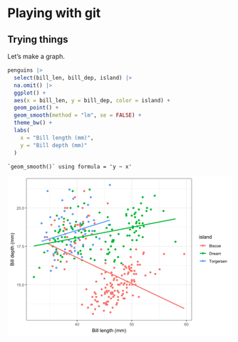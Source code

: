 # Playing with git

## Trying things

Let’s make a graph.

``` r
penguins |>
  select(bill_len, bill_dep, island) |>
  na.omit() |>
  ggplot() +
  aes(x = bill_len, y = bill_dep, color = island) +
  geom_point() +
  geom_smooth(method = "lm", se = FALSE) +
  theme_bw() +
  labs(
    x = "Bill length (mm)",
    y = "Bill depth (mm)"
  )
```

    `geom_smooth()` using formula = 'y ~ x'

![](playing_quarto_files/figure-commonmark/graphity%20graph%20graph-1.svg)
